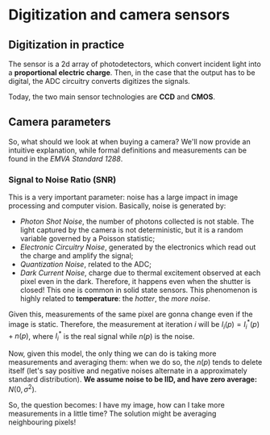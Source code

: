 # Digitization and camera sensors

## Digitization in practice

The sensor is a 2d array of photodetectors, which convert incident light into a **proportional electric charge**. Then, in the case that the output has to be digital, the ADC circuitry converts digitizes the signals.

Today, the two main sensor technologies are **CCD** and **CMOS**.

## Camera parameters

So, what should we look at when buying a camera? We'll now provide an intuitive explanation, while formal definitions and measurements can be found in the *EMVA Standard 1288*.

### Signal to Noise Ratio (SNR)

This is a very important parameter: noise has a large impact in image processing and computer vision. Basically, noise is generated by: 

- *Photon Shot Noise*, the number of photons collected is not stable. The light captured by the camera is not deterministic, but it is a random variable governed by a Poisson statistic;
- *Electronic Circuitry Noise*, generated by the electronics which read out the charge and amplify the signal;
- *Quantization Noise*, related to the ADC;
- *Dark Current Noise*, charge due to thermal excitement observed at each pixel even in the dark. Therefore, it happens even when the shutter is closed! This one is common in solid state sensors. This phenomenon is highly related to **temperature**: the *hotter*, the *more noise*.

Given this, measurements of the same pixel are gonna change even if the image is static. Therefore, the measurement at iteration $i$ will be $I_i (p) = I_i^* (p) + n(p)$, where $I_i^*$ is the real signal while $n(p)$ is the noise.

Now, given this model, the only thing we can do is taking more measurements and averaging them: when we do so, the $n(p)$ tends to delete itself (let's say positive and negative noises alternate in a approximately standard distribution). **We assume noise to be IID, and have zero average:** $N(0, \sigma^2)$.

So, the question becomes: I have my image, how can I take more measurements in a little time? The solution might be averaging neighbouring pixels!











